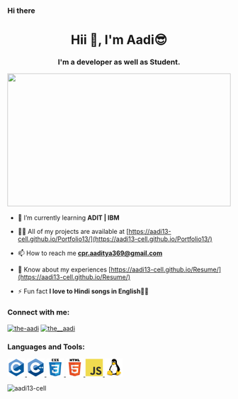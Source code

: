 ### Hi there<h1 align="center">Hii 👀, I'm Aadi😎</h1>
<h3 align="center">I'm a developer as well as Student.</h3>

<p align="left"> <img src="https://images.pexels.com/photos/2255441/pexels-photo-2255441.jpeg?auto=compress&cs=tinysrgb&w=1260&h=750&dpr=2" width="100%" height="300px" /> </p>

- 🌱 I’m currently learning **ADIT | IBM**

- 👨‍💻 All of my projects are available at [https://aadi13-cell.github.io/Portfolio13/](https://aadi13-cell.github.io/Portfolio13/)

- 📫 How to reach me **cpr.aaditya369@gmail.com**

- 📄 Know about my experiences [https://aadi13-cell.github.io/Resume/](https://aadi13-cell.github.io/Resume/)

- ⚡ Fun fact **I love to Hindi songs in English🫠😄**

<h3 align="left">Connect with me:</h3>
<p align="left">
<a href="https://linkedin.com/in/the-aadi" target="blank"><img align="center" src="https://raw.githubusercontent.com/rahuldkjain/github-profile-readme-generator/master/src/images/icons/Social/linked-in-alt.svg" alt="the-aadi" height="30" width="40" /></a>
<a href="https://instagram.com/the__aadi" target="blank"><img align="center" src="https://raw.githubusercontent.com/rahuldkjain/github-profile-readme-generator/master/src/images/icons/Social/instagram.svg" alt="the__aadi" height="30" width="40" /></a>
</p>

<h3 align="left">Languages and Tools:</h3>
<p align="left"> <a href="https://www.cprogramming.com/" target="_blank" rel="noreferrer"> <img src="https://raw.githubusercontent.com/devicons/devicon/master/icons/c/c-original.svg" alt="c" width="40" height="40"/> </a> <a href="https://www.w3schools.com/cpp/" target="_blank" rel="noreferrer"> <img src="https://raw.githubusercontent.com/devicons/devicon/master/icons/cplusplus/cplusplus-original.svg" alt="cplusplus" width="40" height="40"/> </a> <a href="https://www.w3schools.com/css/" target="_blank" rel="noreferrer"> <img src="https://raw.githubusercontent.com/devicons/devicon/master/icons/css3/css3-original-wordmark.svg" alt="css3" width="40" height="40"/> </a> <a href="https://www.w3.org/html/" target="_blank" rel="noreferrer"> <img src="https://raw.githubusercontent.com/devicons/devicon/master/icons/html5/html5-original-wordmark.svg" alt="html5" width="40" height="40"/> </a> <a href="https://developer.mozilla.org/en-US/docs/Web/JavaScript" target="_blank" rel="noreferrer"> <img src="https://raw.githubusercontent.com/devicons/devicon/master/icons/javascript/javascript-original.svg" alt="javascript" width="40" height="40"/> </a> <a href="https://www.linux.org/" target="_blank" rel="noreferrer"> <img src="https://raw.githubusercontent.com/devicons/devicon/master/icons/linux/linux-original.svg" alt="linux" width="40" height="40"/> </a> </p>

<p><img align="center" src="https://github-readme-stats.vercel.app/api/top-langs?username=aadi13-cell&show_icons=true&locale=en&layout=compact" alt="aadi13-cell" /></p>


